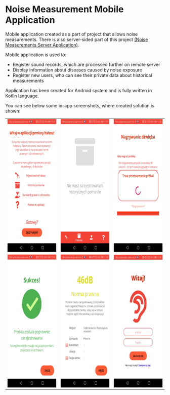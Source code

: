 # Noise Measurement Mobile Application

Mobile application created as a part of project that allows noise measurements. There is also server-sided part of this project [(Noise Measurements Server Application)](https://github.com/DamiCoder/noisemeasurementserver).

Mobile application is used to: 
* Register sound records, which are processed further on remote server
* Display information about diseases caused by noise exposure
* Register new users, who can see their private data about historical measurements 

Application has been created for Android system and is fully written in Kotlin language.

You can see below some in-app screenshots, where created solution is shown:

| | | |
|:-------------------------:|:-------------------------:|:-------------------------:|
|<img src="resources/screenshots/app_tour.jpg" alt="App Tour View screenshot" height="420"/>  | <img src="resources/screenshots/empty_archive.jpg" alt="Empty Archive View screenshot" height="420"/> | <img src="resources/screenshots/processing_in_progress.jpg" alt="Probe Processing In Progress View screenshot" height="420"/>|
|<img src="resources/screenshots/success.jpg" alt="Probe Processing Success View screenshot" height="420"/> | <img src="resources/screenshots/registered_probe.jpg" alt="Probe Details View screenshot" height="420"/>  | <img src="resources/screenshots/login_view.JPG" alt="Login View screenshot" height="420"/>|